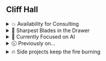 ##  Cliff Hall

<details><summary>💥 Availability for Consulting</summary>
  
### I consult corp-to-corp through my company [Futurescale](https://futurescale.com).
- 🔍 -  My primary focus is artificial intelligence, specifically enabling teams of agents to perform long horizon tasks with MCP.
- 🧭 -  I was recently invited to become a member of the [Model Context Protocol](https://github.com/modelcontextprotocol) maintainers and steering committee.
- 📅 -  If you'd like to hire me or just chat about something interesting, you can grab a slot on [my calendar](https://calendly.com/cliffhall).
- 📋 -  Here are my [resume](https://raw.githubusercontent.com/cliffhall/cliffhall/main/media/Cliff-Hall-Resume-2025.pdf) and [recommendations](https://raw.githubusercontent.com/cliffhall/cliffhall/main/media/Cliff-Hall-Recommendations.pdf) if you're interested.

</details>

<details><summary>🔪 Sharpest Blades in the Drawer</summary>
  
### Software Engineering

I've slung a lot of code since the days of 6502 assembly for C64 and the Apple ][. Here's where I'm strongest at the moment.
* React
* Node
* JSX
* Typescript
* JavaScript
* ElectronJS
* OpenAI API
* Model Context Protocol (MCP) - I am a contributor and maintainer
  
### Project Leadership

I enjoy leading remote, globally distributed teams to success. This requires continuous integration, unit testing with an aim for 100% coverage, and rigorous code review. It makes a team stronger and certainly elevates code quality. The highest compliment for a team I've led was that the codebase appeared as if created by one person.

### Software Architecture

With every new system design, I am guided by Einstein's maxim: "As simple as possible, no simpler." 

A common thing I see is domain language drift across teams and departments acting as a major source of friction and misunderstanding. That's why I approach new projects with domain-driven design, i.e., agree upon the things and the processes that operate on the things first (nouns and verbs). Build a glossary for the project and everyone from code to marketing is on the same page from the jump. 

Within modular software, the biggest problem is separation of concerns, e.g., not muddling view handling responsibiilities with business logic and domain logic. As opposed to toolkits which offer a grab bag of utilities, frameworks help developers focus on requirements by providing a set of actors with roles, relationships, and collaboration patterns that solve for separation of concerns.

When I began working for large enterprise clients, I noticed that the frameworks avaialble for the prevalent development stacks were overcomplicated and made maintenance harder. Junior team members often struggled to understand the collaboration patterns at play between the framework actors. This led to messy, confusing code that is hard to maintain.

So in 2004, I created the [PureMVC Framework](https://puremvc.org). PureMVC is a lightweight, object-oriented MVC architecture that was eventually ported to over 15 programming languages and is still used today. Also wrote the [O'Reilly book](http://oreil.ly/puremvc). 

</details>
<details><summary>🧠 Currently Focused on AI</summary>

### Building Agents

- ✨ [Model Context Protocol](https://github.com/modelcontextprotocol) is an open protocol that enables seamless integration between LLM applications and external data sources and tools. I am a contributor, maintainer, and member of the MCP Steering Committee.
- ✨ [Puzzlebox](https://github.com/cliffhall/puzzlebox) is an [MCP](https://modelcontextprotocol.io/introduction) server that hosts finite state machines (called puzzles). With the GooseTeam project, we learned that attempting to make agents collaborate with a protocol for collaboration can generate results. But where it gets muddled is with non-trivial projects that need to employ phases. Inception, specification, design, building, etc. Within one of those phases an approach like GooseTeam can work well. This is where Puzzlebox comes in. It exposes tools to create and manipulate puzzles, moving state machines through their states. Clients can subscribe to individual state machines to receive updates when their state and available actions change.
- ✨ [GooseTeam](https://github.com/cliffhall/GooseTeam?tab=readme-ov-file#gooseteam) is an [MCP](https://modelcontextprotocol.io/introduction) server I wrote for enabling collaboration between a team of [Goose](https://block.github.io/goose/) agents. Given an arbitrarily complex project such as outlining a television series pilot or creating a non-trivial software application, the agents utilize tools exposed by the MCP to plan, assign, and complete tasks in service of the goal. This project is pioneering the use of [mermaid markdown for controlling agents](https://www.linkedin.com/pulse/controlling-agents-mermaid-markdown-clifford-hall-of9pe/?trackingId=AoMJVL8VSTOnrQs5W2X81A%3D%3D).

### Solving Domain-specific Problems with AI
- ✨ At [Culturalyst](https://culturalyst.com), I recently built an arts and culture focused, city-specific [AI assistant for improving artist discovery](https://futurescale.com/2024/11/15/arts-and-culture-concierge-ai-assistant/). Separately, I overcame a showstopping issue with gathering artist opportunities from around the web and delivering to subscribing artists those relevant to their discipline and experience. With AI, I was able to [classify opportunities from arbitrary sites](https://futurescale.com/2023/11/10/artist-opportunity-classification-with-ai/) into our taxonomy, normalizing the data into our domain model such that they appeared to have been entered through our own UI.
- ✨ With [PlotRocket](https://plotrocket.app), an AI-assisted series planner and episode outliner, I am combining artificial intelligence with common industry practices for creating episodic fiction, yielding a tool capable of planning multiple seasons of a television series down to the scene and beat. With or without the use of AI. It allows anyone to turn an idea into an engaging episodic story.

</details>

<details><summary>🕥 Previously on...</summary>

### Since founding Futurescale in 2004
  
  <details><summary>⛓ An on-chain builder through multiple bulls and bears</summary>
      
  - [Boson Protocol](https://www.bosonprotocol.io/) - A decentralized protocol for commerce.
  - [Vinyl Registry](https://vinylregistry.org) - Pairing NFTs and limited-release rare vinyl.
  - [Avastars](https://avastars.io/) - The first generative collectibles with on-chain art & metadata.
  - [Fismo Protocol](https://github.com/cliffhall/Fismo/blob/main/README.md) - Cloneable EVM-based finite state machine protocol.
  - [KnownOrigin](https://knownorigin.io) - Royalties & collab fund splitting. Since bought by eBay and closed down.
  - [Seen Haus](https://github.com/seen-haus/seen-contracts) - Diamond-based, open-source physical & digital NFT marketplace. Since bought by Propy.
  - [Nifty Cannon](https://niftycannon.app) - Make it rain NFTs! Zero-fee bulk NFT transfer.
  - [In-App Pro Shop](https://in-app-pro-shop.futurescale.com/) - NFT-based in-app purchases for Ethereum.
  - [Pass On](https://www.passon.io/) - Affiliate Marketing for the Web3 generation.

### Letting crypto go
  
  In 2018 I began working with Solidity, convinced that NFTs (not crypto) might actually be useful. I documented my developer journey in a webseries as I discovered how radically different the field was from any other language or environment I had ever worked on. It was bewildering, interesting, and greenfields as far as the eye could see. Everything hadn't been built, and the possibilities were endless. 
  
  Since then, crypto scams and the vicissitudes of the market have made it impossible to work in as a professional developer for hire, so I have decided to redirect all of my focus to AI, but I learned a lot on my blockchain journey, and met a lot of great people along the way.

  </details>

  <details><summary>📈 Enterprise and government work</summary>
  
  - [Google Deja View](https://futurescale.com/2017/12/15/youtube-deja-view-game-launched/) - An game that tested your knowledge of popular videos
  - [Morgan Stanley Matrix](https://www.behance.net/gallery/44855332/Morgan-Stanley-Matrix) - An an advanced FX trading application
  - [Dorado ChannelMaster](https://futurescale.com/2007/03/31/dorado-channelmaster-project-ships/) - Mortgage loan origination system (LOS)
  - [JP Morgan Chase](https://futurescale.com/2007/03/31/dorado-channelmaster-project-ships/) - Customized Dorado's Channelmaster LOS
  - [State Street Universe](https://futurescale.com/2005/03/12/futurescale-delivers-poc-for-state-street-bank/) - Architecture for initial proof of concept 
  - [Avtec/JITC CWCT](https://futurescale.com/2010/02/28/jitc-avtec-cwct/) - Military drone communication testing system
  - [Lockheed Martin/USSTRATCOM ISPAN](https://futurescale.com/2005/04/02/futurescale-advises-lockheed-martin) - Integrated Strategic Planning and Analysis Network
  - [Weight Watchers Plan Manager](https://futurescale.com/2005/10/08/weight-watchers-project-a-success) - Meal and diet planning system
  
  </details>
  
  <details><summary>🕳️ Scrappy startups that didn't make it</summary>
    
  - [Ahead](https://www.youtube.com/user/CreativityConnected) - An infinite canvas app. Named on 3 international [patents](https://patents.google.com/patent/WO2010063014A1/en) as a result of our work.
  - [LaLa](https://www.behance.net/gallery/194754877/Lala) - Connecting fans with media franchises via NFTs & revenue sharing.
  - [Olympus](https://www.behance.net/gallery/82333699/Olympus-Verified) - Base your crypto trading decisions on verified Information
  
  </details>

  <details><summary>📖 Teaching what I know</summary>
    
  - PureMVC World Tour - Talks at Adobe sites, events and user groups from San Francisco to London to Hamburg and Copenhagen.
  - O'Reilly [PureMVC Developer Guide](https://www.oreilly.com/library/view/actionscript-developers-guide/9781449324698/) -  Lessons from 10 years of PureMVC engineering and community work in book form.
  - Adobe Flex Instructor - Certified onsite instruction of dev.
  - [Building on Ethereum](https://www.amazon.com/Building-Ethereum-Solidity-Cliff-Hall-ebook/dp/B0852C116W) - A Solidity and React book I wrote.
  
  </details>

</details>

<details><summary>🔥 Side projects keep the fire burning</summary>

- [Tangential](https://www.amazon.com/Tangential-Dark-Matter-Highway-1/dp/0692613579) - Sci-fi novel about alien invasion, government conspiracy, quantum entanglement, and tangential timelines.
- [Emergent Behavior](https://www.youtube.com/watch?v=tvYaoU1p6XY&list=OLAK5uy_njCaEWuGszF1AP1bjqSsKp-osy74HXB5M) - The 2024 Sea of Arrows album. Available on Spotify, YouTube Music, iTunes, etc.
- [PureMVC](https://puremvc.org) Framework - Lightweight MVC architecture ported to over 15 programming languages.
- [Page Fight!](https://page-fight.com) - Readers helping authors be more awesome. And keeping score.
- [Sinewav3](https://app.sinewav3.com) - 3D music visualizer with built in plugin development environment.
- [PlotRocket](https://plotrocket.app), an AI-assisted series planner and episode outliner.
- [Zarqon](https://zarqon.net) - A secure, cloud-based software licensing product.
- [Loop Dust](https://loopdust.art) - A generative audiovisual art project.

</details>
